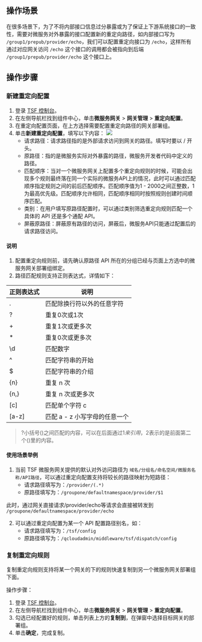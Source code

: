 ## 操作场景

在很多场景下，为了不将内部接口信息过分暴露或为了保证上下游系统接口的一致性，需要对微服务对外暴露的接口配置新的重定向路径，如内部接口写为 `/group1/prepub/provider/echo`，我们可以配置重定向接口为 `/echo`，这样所有通过对应网关访问 `/echo` 这个接口的调用都会被指向到后端 `/group1/prepub/provider/echo` 这个接口上。

## 操作步骤

### 新建重定向配置

1. 登录 [TSF 控制台](https://console.cloud.tencent.com/tsf)。
2. 在左侧导航栏找到组件中心，单击**微服务网关** > **网关管理** > **重定向配置**。
3. 在重定向配置页面，在上方选择需要配置重定向路径的网关部署组。
4. 单击**新建重定向配置**，填写以下内容：
   ![](https://main.qcloudimg.com/raw/01f09471b5bf8fb61e145fc0437a2fc6.png)
   - 请求路径：请求路径指的是外部请求访问到网关的路径。填写时要以 / 开头。
   - 原路径：指的是微服务实际对外暴露的路径，微服务开发者代码中定义的路径。
   - 匹配顺序：当对一个微服务网关上配置多个重定向规则的时候，可能会出现多个规则最终落在同一个实际的微服务API上的情况，此时可以通过匹配顺序指定规则之间的前后匹配顺序。匹配顺序值为1 - 2000之间正整数，1为最高优先级。匹配顺序允许相同，匹配顺序相同时按照规则创建时间顺序匹配。
   - 类别：在用户填写原路径配置时，可以通过类别筛选重定向规则匹配一个具体的 API 还是多个通配 API。
   - 屏蔽原路径：屏蔽原有路径的访问，屏蔽后，微服务API只能通过配置后的请求路径访问。

#### 说明

1. 配置重定向规则前，请先确认原路径 API 所在的分组已经与页面上方选中的微服务网关部署组绑定。
2. 路径匹配规则支持正则表达式，详情如下：

| 正则表达式 | 说明                          |
| ---------- | ----------------------------- |
| .          | 匹配除换行符以外的任意字符    |
| ?          | 重复0次或1次                  |
| +          | 重复1次或更多次               |
| *          | 重复0次或更多次               |
| \d         | 匹配数字                      |
| ^          | 匹配字符串的开始              |
| $          | 匹配字符串的介绍              |
| {n}        | 重复 n 次                     |
| {n,}       | 重复 n 次或更多次             |
| [c]        | 匹配单个字符 c                |
| [a-z]      | 匹配 a - z 小写字母的任意一个 |

> ?小括号()之间匹配的内容，可以在后面通过$1来引用，$2表示的是前面第二个()里的内容。

#### 使用场景举例

1. 当前 TSF 微服务网关提供的默认对外访问路径为 `域名/分组名/命名空间/微服务名称/API路径`，可以通过重定向配置支持将较长的路径映射为短路径：
	- 请求路径填写为：`/provider/(.*)`
	- 原路径填写为：`/groupone/defaultnamespace/provider/$1`
	
此时，通过网关直接请求/provider/echo等请求会直接被转发到 `/groupone/defaultnamespace/provider/echo`

2. 可以通过重定向配置为某一个 API 配置路径别名，如：
	- 请求路径填写为：`/tsf/config`
	- 原路径填写为：`/qcloudadmin/middleware/tsf/dispatch/config`

### 复制重定向规则

复制重定向规则支持将某一个网关的下的规则快速复制到另一个微服务网关部署组下面。

操作步骤：

1. 登录 [TSF 控制台](https://console.cloud.tencent.com/tsf)。
2. 在左侧导航栏找到组件中心，单击**微服务网关** > **网关管理** > **重定向配置**。
3. 勾选已经配置好的规则，单击列表上方的**复制到**，在弹窗中选择目标网关的部署组。
4. 单击**确定**，完成复制。
